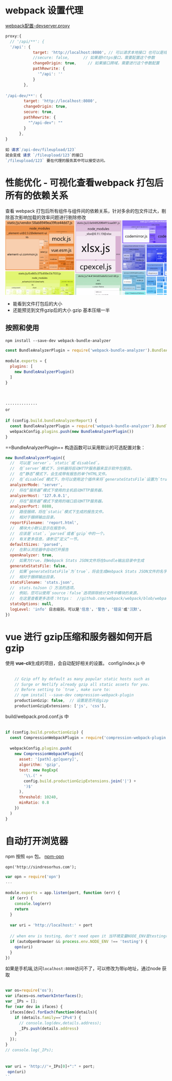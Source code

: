 # webpack 设置代理

[webpack配置-devserver.proxy](https://webpack.js.org/configuration/dev-server/#devserver-proxy)
```js
proxy:{
  // '/api/**': {
  '/api': {
            target: 'http://localhost:8080', // 可以请求本地接口 也可以是线上接口
            //secure: false,      // 如果是https接口，需要配置这个参数
            changeOrigin: true,     // 如果接口跨域，需要进行这个参数配置
            pathRewrite: {
              '^/api': ''
            }
        },

'/api-dev/**': {
        target: 'http://localhost:8080',
        changeOrigin: true,
        secure: true,
        pathRewrite: {
          "^/api-dev": ""
        }
      },
}

如 请求`/api-dev/fileupload/123`
就会变成 请求 `/fileupload/123`的接口
`/fileupload/123` 要在代理的服务其中可以接受访问。
```

# 性能优化 - 可视化查看webpack 打包后所有的依赖关系
查看 webpack 打包后所有组件与组件间的依赖关系，针对多余的包文件过大，剔除首次影响加载的效率问题进行剔除修改
![webpack-bundle-analyzer](./images/webpack-bundle-analyzer.png)

- 能看到文件打包后的大小
- 还能预览到文件gzip后的大小 gzip 基本压缩一半


## 按照和使用
```shell
npm install --save-dev webpack-bundle-analyzer
```

```js
const BundleAnalyzerPlugin = require('webpack-bundle-analyzer').BundleAnalyzerPlugin;
 
module.exports = {
  plugins: [
    new BundleAnalyzerPlugin()
  ]
}



··············
or

if (config.build.bundleAnalyzerReport) {
  const BundleAnalyzerPlugin = require('webpack-bundle-analyzer').BundleAnalyzerPlugin
  webpackConfig.plugins.push(new BundleAnalyzerPlugin())
}

```


==BundleAnalyzerPlugin== 构造函数可以采用默认的可选配置对象：
```js
new BundleAnalyzerPlugin({
  //  可以是`server`，`static`或`disabled`。
  //  在`server`模式下，分析器将启动HTTP服务器来显示软件包报告。
  //  在“静态”模式下，会生成带有报告的单个HTML文件。
  //  在`disabled`模式下，你可以使用这个插件来将`generateStatsFile`设置为`true`来生成Webpack Stats JSON文件。
  analyzerMode: 'server',
  //  将在“服务器”模式下使用的主机启动HTTP服务器。
  analyzerHost: '127.0.0.1',
  //  将在“服务器”模式下使用的端口启动HTTP服务器。
  analyzerPort: 8888, 
  //  路径捆绑，将在`static`模式下生成的报告文件。
  //  相对于捆绑输出目录。
  reportFilename: 'report.html',
  //  模块大小默认显示在报告中。
  //  应该是`stat`，`parsed`或者`gzip`中的一个。
  //  有关更多信息，请参见“定义”一节。
  defaultSizes: 'parsed',
  //  在默认浏览器中自动打开报告
  openAnalyzer: true,
  //  如果为true，则Webpack Stats JSON文件将在bundle输出目录中生成
  generateStatsFile: false, 
  //  如果`generateStatsFile`为`true`，将会生成Webpack Stats JSON文件的名字。
  //  相对于捆绑输出目录。
  statsFilename: 'stats.json',
  //  stats.toJson（）方法的选项。
  //  例如，您可以使用`source：false`选项排除统计文件中模块的来源。
  //  在这里查看更多选项：https：  //github.com/webpack/webpack/blob/webpack-1/lib/Stats.js#L21
  statsOptions: null,
  logLevel: 'info' 日志级别。可以是'信息'，'警告'，'错误'或'沉默'。
})


```


# vue 进行 gzip压缩和服务器如何开启gzip

使用 **vue-cli**生成的项目，会自动配好相关的设置。 
config/index.js 中
```js

    // Gzip off by default as many popular static hosts such as
    // Surge or Netlify already gzip all static assets for you.
    // Before setting to `true`, make sure to:
    // npm install --save-dev compression-webpack-plugin
    productionGzip: false,  // 设置是否开启gizp
    productionGzipExtensions: ['js', 'css'],

```


build/webpack.prod.conf.js 中
```js

if (config.build.productionGzip) {
  const CompressionWebpackPlugin = require('compression-webpack-plugin')

  webpackConfig.plugins.push(
    new CompressionWebpackPlugin({
      asset: '[path].gz[query]',
      algorithm: 'gzip',
      test: new RegExp(
        '\\.(' +
        config.build.productionGzipExtensions.join('|') +
        ')$'
      ),
      threshold: 10240,
      minRatio: 0.8
    })
  )
}
```
# 自动打开浏览器
npm 按照 `opn` 包。
[npm-opn](https://www.npmjs.com/package/opn)

`opn('http://sindresorhus.com');`

```js
var opn = require('opn')
...

module.exports = app.listen(port, function (err) {
  if (err) {
    console.log(err)
    return
  }
  
  var uri = 'http://localhost:' + port

  // when env is testing, don't need open it 当环境变量NODE_ENV是testing时，不需要打开它
  if (autoOpenBrowser && process.env.NODE_ENV !== 'testing') {
    opn(uri)
  }
})
```

如果是手机端,访问`localhost:8080`访问不了，可以修改为带ip地址，通过node 获取

```js

var os=require('os');
var ifaces=os.networkInterfaces();
var _IPs = [];
for (var dev in ifaces) {
  ifaces[dev].forEach(function(details){
    if (details.family=='IPv4') {
      // console.log(dev,details.address);
      _IPs.push(details.address)
    }
  });
}
// console.log(_IPs);


var uri = 'http://'+_IPs[0]+":" + port;
 opn(uri)
``

